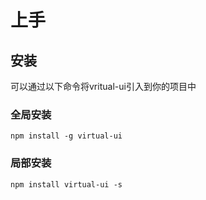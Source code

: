 # 上手

## 安装

可以通过以下命令将vritual-ui引入到你的项目中

### 全局安装
```code
npm install -g virtual-ui
```
### 局部安装
```code
npm install virtual-ui -s
```
